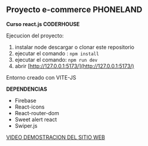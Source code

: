 ## Proyecto e-commerce PHONELAND

**Curso react.js CODERHOUSE**

Ejecucion del proyecto:

 1. instalar node descargar o clonar este repositorio
 2.  ejecutar el comando : `npm install`
 3.  ejecutar el comando: `npm run dev`
 4. abrir [http://127.0.0.1:5173/](http://127.0.0.1:5173/)

Entorno creado con VITE-JS

**DEPENDENCIAS**

 - Firebase
 - React-icons
 - React-router-dom
 - Sweet alert react
 - Swiper.js
 


[VIDEO DEMOSTRACION DEL SITIO WEB](https://drive.google.com/file/d/1MF6Wz5egOGkSwdDYhXEXx56YkWw1e9wz/view)